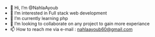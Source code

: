 - 👋 Hi, I’m @NahlaAyoub
- 👀 I’m interested in Full stack web development
- 🌱 I’m currently learning php
- 💞️ I’m looking to collaborate on any project to gain more experiance
- 📫 How to reach me via e-mail : nahlaayoub60@gmail.com 

<!---
NahlaAyoub/NahlaAyoub is a ✨ special ✨ repository because its `README.md` (this file) appears on your GitHub profile.
You can click the Preview link to take a look at your changes.
--->
